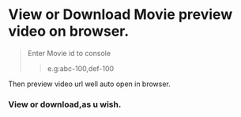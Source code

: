 # View or Download Movie preview video on browser.
> Enter Movie id to console
> > e.g:abc-100,def-100  
  
Then preview video url well auto open in browser.
### View or download,as u wish.
